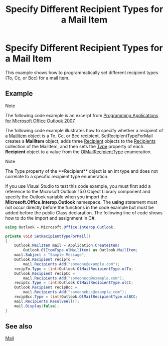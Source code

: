 ﻿---
title: 'Specify Different Recipient Types for a Mail Item'
TOCTitle: 'Specify Different Recipient Types for a Mail Item'
ms:assetid: 2a3ace9f-627c-4fdd-b182-afc1b53af85b
ms:mtpsurl: https://msdn.microsoft.com/en-us/library/Ff184598(v=office.15)
ms:contentKeyID: 55119871
ms.date: 07/24/2014
mtps_version: v=office.15


---

# Specify Different Recipient Types for a Mail Item

This example shows how to programmatically set different recipient types (To, Cc, or Bcc) for a mail item.

## Example

> [!NOTE] 
> The following code example is an excerpt from [Programming Applications for Microsoft Office Outlook 2007](https://www.amazon.com/gp/product/0735622493?ie=UTF8&tag=msmsdn-20&linkCode=as2&camp=1789&creative=9325&creativeASIN=0735622493).

The following code example illustrates how to specify whether a recipient of a [MailItem](https://msdn.microsoft.com/en-us/library/bb643865\(v=office.15\)) object is a To, Cc, or Bcc recipient. SetRecipientTypeForMail creates a **MailItem** object, adds three [Recipient](https://msdn.microsoft.com/en-us/library/bb624370\(v=office.15\)) objects to the [Recipients](https://msdn.microsoft.com/en-us/library/bb646361\(v=office.15\)) collection of the MailItem, and then sets the [Type](https://msdn.microsoft.com/en-us/library/bb611841\(v=office.15\)) property of each **Recipient** object to a value from the [OlMailRecipientType](https://msdn.microsoft.com/en-us/library/bb647641\(v=office.15\)) enumeration.


> [!NOTE]
> <P>The Type property of the **Recipient** object is an int type and does not correlate to a specific recipient type enumeration.</P>



If you use Visual Studio to test this code example, you must first add a reference to the Microsoft Outlook 15.0 Object Library component and specify the Outlook variable when you import the **Microsoft.Office.Interop.Outlook** namespace. The **using** statement must not occur directly before the functions in the code example but must be added before the public Class declaration. The following line of code shows how to do the import and assignment in C\#.

```csharp
using Outlook = Microsoft.Office.Interop.Outlook;
```

```csharp
private void SetRecipientTypeForMail()
{
    Outlook.MailItem mail = Application.CreateItem(
        Outlook.OlItemType.olMailItem) as Outlook.MailItem;
    mail.Subject = "Sample Message";
    Outlook.Recipient recipTo =
        mail.Recipients.Add("someone@example.com");
    recipTo.Type = (int)Outlook.OlMailRecipientType.olTo;
    Outlook.Recipient recipCc =
        mail.Recipients.Add("someonecc@example.com");
    recipCc.Type = (int)Outlook.OlMailRecipientType.olCC;
    Outlook.Recipient recipBcc =
        mail.Recipients.Add("someonebcc@example.com");
    recipBcc.Type = (int)Outlook.OlMailRecipientType.olBCC;
    mail.Recipients.ResolveAll();
    mail.Display(false);
}
```

## See also



[Mail](mail.md)

